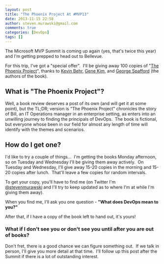 ```yaml
---
layout: post
title: "The Phoenix Project At #MVP13"
date: 2013-11-15 22:58
author: steven.murawski@gmail.com
comments: true
categories: [DevOps]
tags: []
---
```



The Microsoft MVP Summit is coming up again (yes, that's twice this year) and I'm getting prepped to head out to Bellevue.


For this trip, I've got a "special offer". &nbsp;I'll be giving away 100 copies of "[The Phoenix Project](http://itrevolution.com/books/phoenix-project-devops-book/)", thanks to [Kevin Behr](https://twitter.com/kevinbehr), [Gene Kim](https://twitter.com/realgenekim), and [George Spafford](https://twitter.com/gspaff) (the authors of the book).


## What is "The Phoenix Project"?



Well, a book review deserves a post of its own (and will get it at some point), but the TL;DR; version is "The Phoenix Project" chronicles the story of Bill, an IT Operations manager in an enterprise setting, as enters into an unwilling journey to finding the principals of DevOps. &nbsp;The book is fictional, but everyone whose been&nbsp;in our field for almost any length of time will identify with the themes and scenarios.


## How do I get one?



I'd like to try a couple of things... &nbsp;I'm getting the books Monday afternoon, so on Tuesday and Wednesday I'll be giving them away actively. &nbsp;On Tuesday and Wednesday,&nbsp;I'll give away 15-20 copies in the morning and 15-20 copies after lunch. &nbsp;That'll leave a few copies for random intervals.&nbsp;


To get your copy, you'll have to find me (on Twitter I'm [@stevenmurawski](http://twitter.com/stevenmurawski)&nbsp;and I'll try to keep updated as to where I'm at while I'm giving them away). &nbsp;


When you find me, I'll ask you one question - **"What does DevOps mean to you?"**


After that, if I have a&nbsp;copy of the book left to hand out, it's yours!


### What if I don't see you or don't see you until after you are out of books?



Don't fret, there is a good chance we can figure something out. &nbsp;If we talk in person, I'll give you more detail at that time. &nbsp;I'll follow up this post after the Summit if there is a lot of outstanding interest.


&nbsp;

